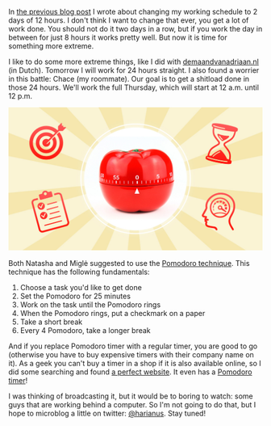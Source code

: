---
---

In [the previous blog post](https://laspalmas.adriaan.io/work-24-hours-in-two-days) I wrote about changing my working schedule to 2 days of 12 hours. I don't think I want to change that ever, you get a lot of work done. You should not do it two days in a row, but if you work the day in between for just 8 hours it works pretty well. But now it is time for something more extreme.

I like to do some more extreme things, like I did with [demaandvanadriaan.nl](https://demaandvanadriaan.nl/) (in Dutch). Tomorrow I will work for 24 hours straight. I also found a worrier in this battle: Chace (my roommate). Our goal is to get a shitload done in those 24 hours. We'll work the full Thursday, which will start at 12 a.m. until 12 p.m.

![](/images/posts/work-24-hours-straight/pomodoro.jpg)

Both Natasha and Miglė suggested to use the [Pomodoro technique](http://pomodorotechnique.com/). This technique has the following fundamentals:

1. Choose a task you'd like to get done
2. Set the Pomodoro for 25 minutes
3. Work on the task until the Pomodoro rings
4. When the Pomodoro rings, put a checkmark on a paper
5. Take a short break
6. Every 4 Pomodoro, take a longer break

And if you replace Pomodoro timer with a regular timer, you are good to go (otherwise you have to buy expensive timers with their company name on it). As a geek you can't buy a timer in a shop if it is also available online, so I did some searching and found [a perfect website](http://e.ggtimer.com/). It even has a [Pomodoro timer](http://e.ggtimer.com/pomodoro)!

I was thinking of broadcasting it, but it would be to boring to watch: some guys that are working behind a computer. So I'm not going to do that, but I hope to microblog a little on twitter: [@harianus](https://twitter.com/harianus). Stay tuned!
